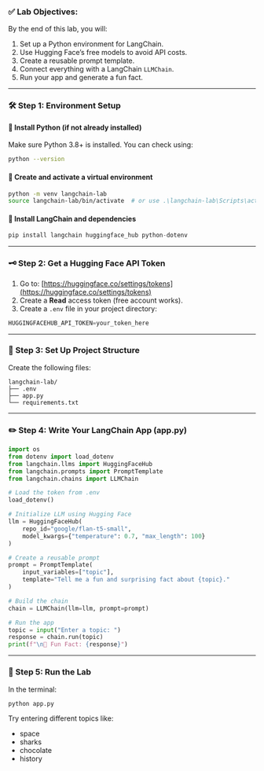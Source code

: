 ### ✅ Lab Objectives:
By the end of this lab, you will:
1. Set up a Python environment for LangChain.
2. Use Hugging Face’s free models to avoid API costs.
3. Create a reusable prompt template.
4. Connect everything with a LangChain `LLMChain`.
5. Run your app and generate a fun fact.

---

### 🛠️ Step 1: Environment Setup

#### 🔹 Install Python (if not already installed)
Make sure Python 3.8+ is installed. You can check using:

```bash
python --version
```

#### 🔹 Create and activate a virtual environment
```bash
python -m venv langchain-lab
source langchain-lab/bin/activate  # or use .\langchain-lab\Scripts\activate on Windows
```

#### 🔹 Install LangChain and dependencies
```python
pip install langchain huggingface_hub python-dotenv
```

---

### 🗝️ Step 2: Get a Hugging Face API Token

1. Go to: [https://huggingface.co/settings/tokens](https://huggingface.co/settings/tokens)
2. Create a **Read** access token (free account works).
3. Create a `.env` file in your project directory:
```python
HUGGINGFACEHUB_API_TOKEN=your_token_here
```

---

### 📁 Step 3: Set Up Project Structure

Create the following files:

```
langchain-lab/
├── .env
├── app.py
└── requirements.txt
```

---

### ✏️ Step 4: Write Your LangChain App (app.py)

```python
import os
from dotenv import load_dotenv
from langchain.llms import HuggingFaceHub
from langchain.prompts import PromptTemplate
from langchain.chains import LLMChain

# Load the token from .env
load_dotenv()

# Initialize LLM using Hugging Face
llm = HuggingFaceHub(
    repo_id="google/flan-t5-small",
    model_kwargs={"temperature": 0.7, "max_length": 100}
)

# Create a reusable prompt
prompt = PromptTemplate(
    input_variables=["topic"],
    template="Tell me a fun and surprising fact about {topic}."
)

# Build the chain
chain = LLMChain(llm=llm, prompt=prompt)

# Run the app
topic = input("Enter a topic: ")
response = chain.run(topic)
print(f"\n🤖 Fun Fact: {response}")
```

---

### 🧪 Step 5: Run the Lab

In the terminal:

```python
python app.py
```

Try entering different topics like:
- space
- sharks
- chocolate
- history
